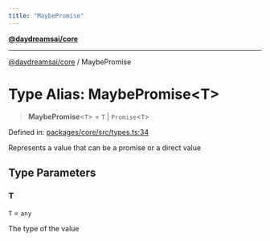 ```yaml
---
title: "MaybePromise"
---
```


[**@daydreamsai/core**](./api-reference.md)

***

[@daydreamsai/core](./api-reference.md) / MaybePromise

# Type Alias: MaybePromise\<T\>

> **MaybePromise**\<`T`\> = `T` \| `Promise`\<`T`\>

Defined in: [packages/core/src/types.ts:34](https://github.com/dojoengine/daydreams/blob/877d54c3d7a1ffa2e1fe799ae3402216c969af05/packages/core/src/types.ts#L34)

Represents a value that can be a promise or a direct value

## Type Parameters

### T

`T` = `any`

The type of the value
